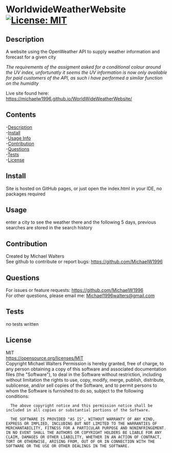 # WorldwideWeatherWebsite [![License: MIT](https://img.shields.io/badge/License-MIT-yellow.svg)](https://opensource.org/licenses/MIT)

## <span id=Description> Description </span>

A website using the OpenWeather API to supply weather information and forecast for a given city

_The requirements of the assigment asked for a conditional colour around the UV index, unfortunatly it seems the UV information is now only available for paid customers of the API, as such i have performed a similar function on the humidity_

Live site found here: https://michaelw1996.github.io/WorldWideWeatherWebsite/

## Contents

-[Description](#Description)  
 -[Install](#Install)  
 -[Usage Info](#Usage)  
 -[Contribution](#Contribution)  
 -[Questions](#Questions)  
 -[Tests](#Tests)  
 -[License](#License)

## <span id=Install> Install </span>

Site is hosted on GitHub pages, or just open the index.html in your IDE, no packages required

## <span id=Usage> Usage </span>

enter a city to see the weather there and the following 5 days, previous searches are stored in the search history

## <span id=Contribution> Contribution </span>

Created by Michael Walters  
 See github to contribute or report bugs: https://github.com/MichaelW1996

## <span id=Questions> Questions </span>

For issues or feature requests: https://github.com/MichaelW1996  
 For other questions, please email me: Michael1996walters@gmail.com

## <span id=Tests> Tests </span>

no tests written

## <span id=License> License </span>

MIT  
 https://opensource.org/licenses/MIT  
 Copyright Michael Walters
Permission is hereby granted, free of charge, to any person obtaining a copy of this software and associated documentation files (the "Software"), to deal in the Software without restriction, including without limitation the rights to use, copy, modify, merge, publish, distribute, sublicense, and/or sell copies of the Software, and to permit persons to whom the Software is furnished to do so, subject to the following conditions:

      The above copyright notice and this permission notice shall be included in all copies or substantial portions of the Software.

      THE SOFTWARE IS PROVIDED "AS IS", WITHOUT WARRANTY OF ANY KIND, EXPRESS OR IMPLIED, INCLUDING BUT NOT LIMITED TO THE WARRANTIES OF MERCHANTABILITY, FITNESS FOR A PARTICULAR PURPOSE AND NONINFRINGEMENT. IN NO EVENT SHALL THE AUTHORS OR COPYRIGHT HOLDERS BE LIABLE FOR ANY CLAIM, DAMAGES OR OTHER LIABILITY, WHETHER IN AN ACTION OF CONTRACT, TORT OR OTHERWISE, ARISING FROM, OUT OF OR IN CONNECTION WITH THE SOFTWARE OR THE USE OR OTHER DEALINGS IN THE SOFTWARE.
